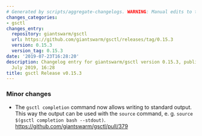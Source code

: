 ```yaml
---
# Generated by scripts/aggregate-changelogs. WARNING: Manual edits to this files will be overwritten.
changes_categories:
- gsctl
changes_entry:
  repository: giantswarm/gsctl
  url: https://github.com/giantswarm/gsctl/releases/tag/0.15.3
  version: 0.15.3
  version_tag: 0.15.3
date: '2019-07-23T16:28:20'
description: Changelog entry for giantswarm/gsctl version 0.15.3, published on 23
  July 2019, 16:28
title: gsctl Release v0.15.3
---
```


### Minor changes

- The `gsctl completion` command now allows writing to standard output. This way the output can be used with the `source` command, e. g. `source $(gsctl completion bash --stdout)`. https://github.com/giantswarm/gsctl/pull/379
